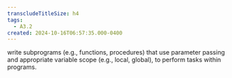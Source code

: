 ```yaml
---
transcludeTitleSize: h4
tags:
  - A3.2
created: 2024-10-16T06:57:35.000-0400
---
```

write subprograms (e.g., functions, procedures) that use parameter passing and appropriate variable scope (e.g., local, global), to perform tasks within programs.